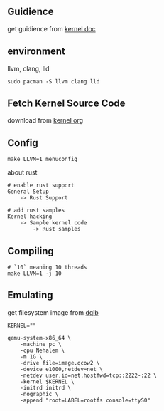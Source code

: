 ## Guidience

get guidience from [kernel doc](https://www.kernel.org/doc)

## environment

llvm, clang, lld

```shell
sudo pacman -S llvm clang lld
```

## Fetch Kernel Source Code 

download from [kernel org](https://www.kernel.org/)

## Config

```shell
make LLVM=1 menuconfig
```

about rust

```
# enable rust support
General Setup
    -> Rust Support

# add rust samples
Kernel hacking
    -> Sample kernel code
        -> Rust samples

```

## Compiling

```shell
# `10` meaning 10 threads
make LLVM=1 -j 10
```

## Emulating

get filesystem image from [dqib](https://people.debian.org/~gio/dqib/)

```
KERNEL=""

qemu-system-x86_64 \
    -machine pc \
    -cpu Nehalem \
    -m 1G \
    -drive file=image.qcow2 \
    -device e1000,netdev=net \
    -netdev user,id=net,hostfwd=tcp::2222-:22 \
    -kernel $KERNEL \
    -initrd initrd \
    -nographic \
    -append "root=LABEL=rootfs console=ttyS0"
```



